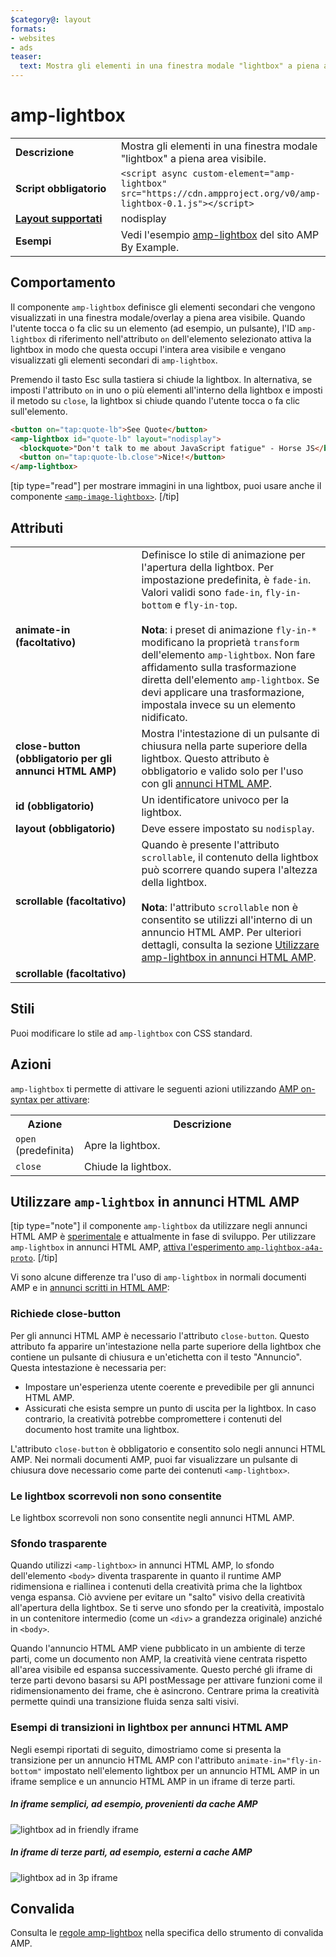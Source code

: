 ```yaml
---
$category@: layout
formats:
- websites
- ads
teaser:
  text: Mostra gli elementi in una finestra modale "lightbox" a piena area visibile.
---
```



<!--- Reformatted by Reftar! for AMP (go/reftar) on 2019-06-13 -->
<!---
       Copyright 2016 The AMP HTML Authors. All Rights Reserved.

       Licensed under the Apache License, Version 2.0 (the "License");
     you may not use this file except in compliance with the License.
     You may obtain a copy of the License at

     http://www.apache.org/licenses/LICENSE-2.0

     Unless required by applicable law or agreed to in writing, software
     distributed under the License is distributed on an "AS-IS" BASIS,
     WITHOUT WARRANTIES OR CONDITIONS OF ANY KIND, either express or implied.
     See the License for the specific language governing permissions and
     limitations under the License.
-->

# amp-lightbox

<table>
  <tr>
    <td width="40%"><strong>Descrizione</strong></td>
    <td>Mostra gli elementi in una finestra modale "lightbox" a piena area visibile.</td>
  </tr>
  <tr>
    <td width="40%"><strong>Script obbligatorio</strong></td>
    <td><code>&lt;script async custom-element="amp-lightbox" src="https://cdn.ampproject.org/v0/amp-lightbox-0.1.js"&gt;&lt;/script&gt;</code></td>
  </tr>
  <tr>
    <td class="col-fourty"><strong><a href="https://www.ampproject.org/docs/guides/responsive/control_layout.html">Layout supportati</a></strong></td>
    <td>nodisplay</td>
  </tr>
  <tr>
    <td width="40%"><strong>Esempi</strong></td>
    <td>Vedi l'esempio <a href="https://ampbyexample.com/components/amp-lightbox/">amp-lightbox</a> del sito AMP By Example.</td>
  </tr>
</table>


## Comportamento

Il componente `amp-lightbox` definisce gli elementi secondari che vengono visualizzati in una finestra modale/overlay a piena area visibile. Quando l'utente tocca o fa clic su un elemento (ad esempio, un pulsante), l'ID `amp-lightbox` di riferimento nell'attributo `on` dell'elemento selezionato attiva la lightbox in modo che questa occupi l'intera area visibile e vengano visualizzati gli elementi secondari di `amp-lightbox`.

Premendo il tasto Esc sulla tastiera si chiude la lightbox. In alternativa, se imposti l'attributo `on` in uno o più elementi all'interno della lightbox e imposti il metodo su `close`, la lightbox si chiude quando l'utente tocca o fa clic sull'elemento.

```html
<button on="tap:quote-lb">See Quote</button>
<amp-lightbox id="quote-lb" layout="nodisplay">
  <blockquote>"Don't talk to me about JavaScript fatigue" - Horse JS</blockquote>
  <button on="tap:quote-lb.close">Nice!</button>
</amp-lightbox>
```

[tip type="read"]
per mostrare immagini in una lightbox, puoi usare anche il componente [`<amp-image-lightbox>`](https://www.ampproject.org/docs/reference/components/amp-image-lightbox).
[/tip]

## Attributi

<table>
  <tr>
    <td width="40%"><strong>animate-in (facoltativo)</strong></td>
    <td>Definisce lo stile di animazione per l'apertura della lightbox. Per impostazione predefinita, è
      <code>fade-in</code>. Valori validi sono <code>fade-in</code>, <code>fly-in-bottom</code> e
        <code>fly-in-top</code>.
          <br><br>
            <strong>Nota</strong>: i preset di animazione <code>fly-in-*</code> modificano la proprietà <code>transform</code> dell'elemento
              <code>amp-lightbox</code>. Non fare affidamento sulla trasformazione diretta dell'elemento
                <code>amp-lightbox</code>. Se devi applicare una trasformazione, impostala invece su un elemento nidificato.</td>
              </tr>
              <tr>
                <td width="40%"><strong>close-button (obbligatorio per gli annunci HTML AMP)</strong></td>
                <td>Mostra l'intestazione di un pulsante di chiusura nella parte superiore della lightbox. Questo attributo è obbligatorio
                    e valido solo per l'uso con gli <a href="#a4a">annunci HTML AMP</a>.</td>
                </tr>
                <tr>
                  <td width="40%"><strong>id (obbligatorio)</strong></td>
                  <td>Un identificatore univoco per la lightbox.</td>
                </tr>
                <tr>
                  <td width="40%"><strong>layout (obbligatorio)</strong></td>
                  <td>Deve essere impostato su <code>nodisplay</code>.</td>
                </tr>
                <tr>
                  <td width="40%"><strong>scrollable (facoltativo)</strong></td>
                  <td>Quando è presente l'attributo <code>scrollable</code>, il contenuto della lightbox può scorrere quando supera l'altezza della lightbox.
                    <br><br>
                      <strong>Nota</strong>: l'attributo <code>scrollable</code> non è consentito se utilizzi <code><amp-lightbox></code> all'interno di un annuncio HTML AMP. Per ulteriori dettagli, consulta la sezione <a href="#a4a">Utilizzare amp-lightbox in annunci HTML AMP</a>.</td>
                    </tr>
                    <tr>
                      <td width="40%"><strong>scrollable (facoltativo)</strong></td>
                      <td></td>
                    </tr>
                  </table>

## Stili

Puoi modificare lo stile ad `amp-lightbox` con CSS standard.

## Azioni

`amp-lightbox` ti permette di attivare le seguenti azioni utilizzando [AMP on-syntax per attivare](https://www.ampproject.org/docs/reference/amp-actions-and-events):

<table>
  <tr>
    <th width="20%">Azione</th>
    <th>Descrizione</th>
  </tr>
  <tr>
    <td><code>open</code> (predefinita)</td>
    <td>Apre la lightbox.</td>
  </tr>
  <tr>
    <td><code>close</code></td>
    <td>Chiude la lightbox.</td>
  </tr>
</table>

## <a id="a4a"></a> Utilizzare `amp-lightbox` in annunci HTML AMP

[tip type="note"]
il componente `amp-lightbox` da utilizzare negli annunci HTML AMP è [sperimentale](https://www.ampproject.org/docs/reference/experimental) e attualmente in fase di sviluppo. Per utilizzare `amp-lightbox` in annunci HTML AMP, [attiva l'esperimento `amp-lightbox-a4a-proto`](http://cdn.ampproject.org/experiments.html).
[/tip]

Vi sono alcune differenze tra l'uso di `amp-lightbox` in normali documenti AMP e in [annunci scritti in HTML AMP](../amp-a4a/amp-a4a-format.md):

### Richiede close-button

Per gli annunci HTML AMP è necessario l'attributo `close-button`. Questo attributo fa apparire un'intestazione nella parte superiore della lightbox che contiene un pulsante di chiusura e un'etichetta con il testo "Annuncio". Questa intestazione è necessaria per:

* Impostare un'esperienza utente coerente e prevedibile per gli annunci HTML AMP.
* Assicurati che esista sempre un punto di uscita per la lightbox. In caso contrario, la creatività potrebbe compromettere i contenuti del documento host tramite una lightbox.

L'attributo `close-button` è obbligatorio e consentito solo negli annunci HTML AMP. Nei normali documenti AMP, puoi far visualizzare un pulsante di chiusura dove necessario come parte dei contenuti `<amp-lightbox>`.

### Le lightbox scorrevoli non sono consentite

Le lightbox scorrevoli non sono consentite negli annunci HTML AMP.

### Sfondo trasparente

Quando utilizzi `<amp-lightbox>` in annunci HTML AMP, lo sfondo dell'elemento `<body>` diventa trasparente in quanto il runtime AMP ridimensiona e riallinea i contenuti della creatività prima che la lightbox venga espansa. Ciò avviene per evitare un "salto" visivo della creatività all'apertura della lightbox. Se ti serve uno sfondo per la creatività, impostalo in un contenitore intermedio (come un `<div>` a grandezza originale) anziché in `<body>`.

Quando l'annuncio HTML AMP viene pubblicato in un ambiente di terze parti, come un documento non AMP, la creatività viene centrata rispetto all'area visibile ed espansa successivamente. Questo perché gli iframe di terze parti devono basarsi su API postMessage per attivare funzioni come il ridimensionamento dei frame, che è asincrono. Centrare prima la creatività permette quindi una transizione fluida senza salti visivi.

### Esempi di transizioni in lightbox per annunci HTML AMP

Negli esempi riportati di seguito, dimostriamo come si presenta la transizione per un annuncio HTML AMP con l'attributo `animate-in="fly-in-bottom"` impostato nell'elemento lightbox per un annuncio HTML AMP in un iframe semplice e un annuncio HTML AMP in un iframe di terze parti.

##### In iframe semplici, ad esempio, provenienti da cache AMP

<amp-img alt="lightbox ad in friendly iframe" width="360" height="480" src="https://github.com/ampproject/amphtml/raw/master/spec/img/lightbox-ad-fie.gif" layout="fixed">
  <noscript>
    <img alt="lightbox ad in friendly iframe" src="../../spec/img/lightbox-ad-fie.gif">
    </noscript>
  </amp-img>

##### In iframe di terze parti, ad esempio, esterni a cache AMP

<amp-img alt="lightbox ad in 3p iframe" width="360" height="480" src="https://github.com/ampproject/amphtml/raw/master/spec/img/lightbox-ad-3p.gif" layout="fixed">
  <noscript>
    <img alt="lightbox ad in 3p iframe" src="../../spec/img/lightbox-ad-3p.gif">
    </noscript>
  </amp-img>

## Convalida

Consulta le [regole amp-lightbox](https://github.com/ampproject/amphtml/blob/master/extensions/amp-lightbox/validator-amp-lightbox.protoascii) nella specifica dello strumento di convalida AMP.

